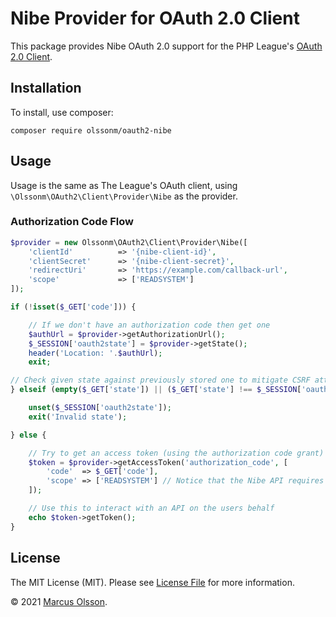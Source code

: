 # Nibe Provider for OAuth 2.0 Client

This package provides Nibe OAuth 2.0 support for the PHP League's [OAuth 2.0 Client](https://github.com/thephpleague/oauth2-client).

## Installation

To install, use composer:

```
composer require olssonm/oauth2-nibe
```

## Usage

Usage is the same as The League's OAuth client, using `\Olssonm\OAuth2\Client\Provider\Nibe` as the provider.

### Authorization Code Flow

```php
$provider = new Olssonm\OAuth2\Client\Provider\Nibe([
    'clientId'          => '{nibe-client-id}',
    'clientSecret'      => '{nibe-client-secret}',
    'redirectUri'       => 'https://example.com/callback-url',
    'scope'             => ['READSYSTEM']
]);

if (!isset($_GET['code'])) {

    // If we don't have an authorization code then get one
    $authUrl = $provider->getAuthorizationUrl();
    $_SESSION['oauth2state'] = $provider->getState();
    header('Location: '.$authUrl);
    exit;

// Check given state against previously stored one to mitigate CSRF attack
} elseif (empty($_GET['state']) || ($_GET['state'] !== $_SESSION['oauth2state'])) {

    unset($_SESSION['oauth2state']);
    exit('Invalid state');

} else {

    // Try to get an access token (using the authorization code grant)
    $token = $provider->getAccessToken('authorization_code', [
        'code'  => $_GET['code'],
        'scope' => ['READSYSTEM'] // Notice that the Nibe API requires scope for retrieving access token
    ]);

    // Use this to interact with an API on the users behalf
    echo $token->getToken();
}
```

## License

The MIT License (MIT). Please see [License File](https://github.com/michaelKaefer/oauth2-wrike/blob/master/LICENSE) for more information.

© 2021 [Marcus Olsson](https://marcusolsson.me).
